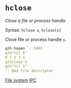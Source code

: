 # `hclose`





_Close a file or process handle_

Syntax: `hclose x`, `hclose[x]`

Close file or process handle `x`.

```q
q)h:hopen `::5001
q)h"til 5"
0 1 2 3 4
q)hclose h
q)h"til 5"
': Bad file descriptor
```


<i class="far fa-hand-point-right"></i>
[File system](../basics/files.md)
[IPC](../basics/ipc.md)
